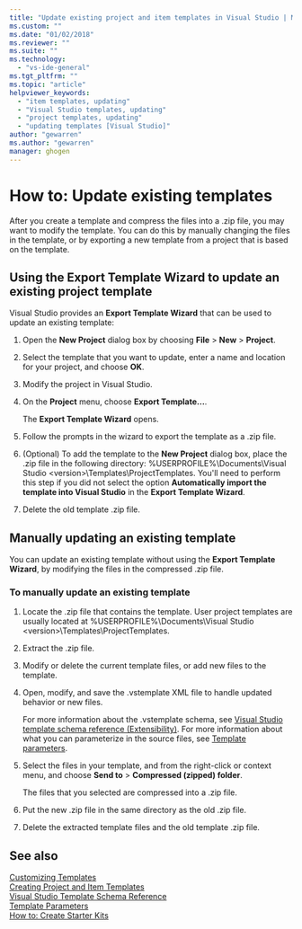 ```yaml
---
title: "Update existing project and item templates in Visual Studio | Microsoft Docs"
ms.custom: ""
ms.date: "01/02/2018"
ms.reviewer: ""
ms.suite: ""
ms.technology: 
  - "vs-ide-general"
ms.tgt_pltfrm: ""
ms.topic: "article"
helpviewer_keywords: 
  - "item templates, updating"
  - "Visual Studio templates, updating"
  - "project templates, updating"
  - "updating templates [Visual Studio]"
author: "gewarren"
ms.author: "gewarren"
manager: ghogen
---
```

# How to: Update existing templates

After you create a template and compress the files into a .zip file, you may want to modify the template. You can do this by manually changing the files in the template, or by exporting a new template from a project that is based on the template.

## Using the Export Template Wizard to update an existing project template

Visual Studio provides an **Export Template Wizard** that can be used to update an existing template:

1. Open the **New Project** dialog box by choosing **File** > **New** > **Project**.

1. Select the template that you want to update, enter a name and location for your project, and choose **OK**.

1. Modify the project in Visual Studio.

1. On the **Project** menu, choose **Export Template...**.

    The **Export Template Wizard** opens.

1. Follow the prompts in the wizard to export the template as a .zip file.

1. (Optional) To add the template to the **New Project** dialog box, place the .zip file in the following directory: %USERPROFILE%\Documents\Visual Studio \<version\>\Templates\ProjectTemplates. You'll need to perform this step if you did not select the option **Automatically import the template into Visual Studio** in the **Export Template Wizard**.

1. Delete the old template .zip file.

## Manually updating an existing template

You can update an existing template without using the **Export Template Wizard**, by modifying the files in the compressed .zip file.

### To manually update an existing template

1. Locate the .zip file that contains the template. User project templates are usually located at %USERPROFILE%\Documents\Visual Studio \<version\>\Templates\ProjectTemplates.

1. Extract the .zip file.

1. Modify or delete the current template files, or add new files to the template.

1. Open, modify, and save the .vstemplate XML file to handle updated behavior or new files.

    For more information about the .vstemplate schema, see [Visual Studio template schema reference (Extensibility)](../extensibility/visual-studio-template-schema-reference.md). For more information about what you can parameterize in the source files, see [Template parameters](../ide/template-parameters.md).

1. Select the files in your template, and from the right-click or context menu, and choose **Send to** > **Compressed (zipped) folder**.

    The files that you selected are compressed into a .zip file.

1. Put the new .zip file in the same directory as the old .zip file.

1. Delete the extracted template files and the old template .zip file.

## See also

[Customizing Templates](../ide/customizing-project-and-item-templates.md)  
[Creating Project and Item Templates](../ide/creating-project-and-item-templates.md)  
[Visual Studio Template Schema Reference](../extensibility/visual-studio-template-schema-reference.md)  
[Template Parameters](../ide/template-parameters.md)  
[How to: Create Starter Kits](../ide/how-to-create-starter-kits.md)